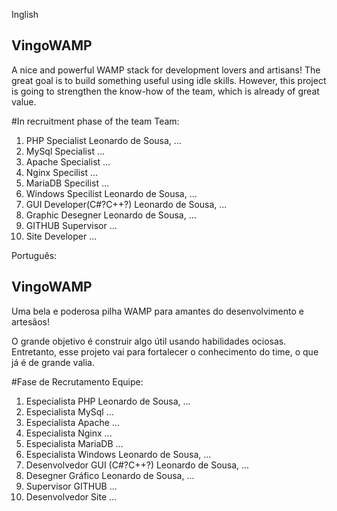 Inglish
## VingoWAMP
A nice and powerful WAMP stack for development lovers and artisans!
The great goal is to build something useful using idle skills. However, this project is going to strengthen the know-how of the team, which is already of great value.

#In recruitment phase of the team
Team:
1. PHP Specialist 
   Leonardo de Sousa, ...
2. MySql Specialist
   ...
3. Apache Specialist
   ...
4. Nginx Specilist
   ...
5. MariaDB Specilist
   ...
6. Windows Specilist
   Leonardo de Sousa, ...
7. GUI Developer(C#?C++?)
   Leonardo de Sousa, ...
8. Graphic Desegner
   Leonardo de Sousa, ...
9. GITHUB Supervisor
   ...
10. Site Developer
   ...

Português:
## VingoWAMP
Uma bela e poderosa pilha WAMP para amantes do desenvolvimento e artesãos!

O grande objetivo é construir algo útil usando habilidades ociosas. Entretanto, esse projeto vai para fortalecer o conhecimento do time, o que já é de grande valia.

#Fase de Recrutamento
Equipe:
1. Especialista PHP 
   Leonardo de Sousa, ...
2. Especialista MySql
   ...
3. Especialista Apache
   ...
4. Especialista Nginx
   ...
5. Especialista MariaDB
   ...
6. Especialista Windows
   Leonardo de Sousa, ...
7. Desenvolvedor GUI (C#?C++?)
   Leonardo de Sousa, ...
8. Desegner Gráfico
   Leonardo de Sousa, ...
9. Supervisor GITHUB
   ...
10. Desenvolvedor Site
   ...
